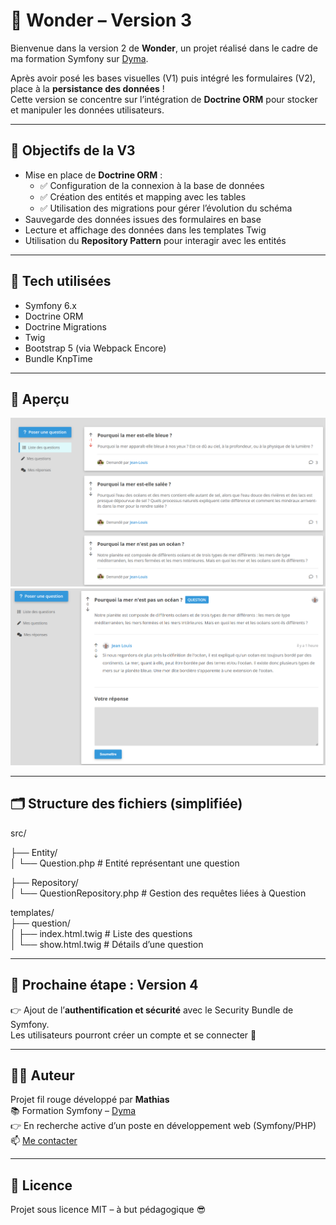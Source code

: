 # 🧠 Wonder – Version 3

Bienvenue dans la version 2 de **Wonder**, un projet réalisé dans le cadre de ma formation Symfony sur [Dyma](https://dyma.fr).

Après avoir posé les bases visuelles (V1) puis intégré les formulaires (V2), place à la **persistance des données** !  
Cette version se concentre sur l’intégration de **Doctrine ORM** pour stocker et manipuler les données utilisateurs.

---

## 🎯 Objectifs de la V3

-   Mise en place de **Doctrine ORM** :
    -   ✅ Configuration de la connexion à la base de données
    -   ✅ Création des entités et mapping avec les tables
    -   ✅ Utilisation des migrations pour gérer l’évolution du schéma
-   Sauvegarde des données issues des formulaires en base
-   Lecture et affichage des données dans les templates Twig
-   Utilisation du **Repository Pattern** pour interagir avec les entités

---

## 🧰 Tech utilisées

-   Symfony 6.x
-   Doctrine ORM
-   Doctrine Migrations
-   Twig
-   Bootstrap 5 (via Webpack Encore)
-   Bundle KnpTime

---

## 📸 Aperçu

![alt text](image.png)
![alt text](image-1.png)

---

## 🗂️ Structure des fichiers (simplifiée)

src/

├── Entity/  
│ └── Question.php # Entité représentant une question

├── Repository/  
│ └── QuestionRepository.php # Gestion des requêtes liées à Question

templates/  
├── question/  
│ ├── index.html.twig # Liste des questions  
│ └── show.html.twig # Détails d’une question

---

## 🚀 Prochaine étape : Version 4

👉 Ajout de l’**authentification et sécurité** avec le Security Bundle de Symfony.  
Les utilisateurs pourront créer un compte et se connecter 🔐

---

## 👨‍💻 Auteur

Projet fil rouge développé par **Mathias**  
📚 Formation Symfony – [Dyma](https://dyma.fr)  
👉 En recherche active d’un poste en développement web (Symfony/PHP)  
📫 [Me contacter](mailto:renardmathias2@gmail.com)

---

## 📝 Licence

Projet sous licence MIT – à but pédagogique 😎
